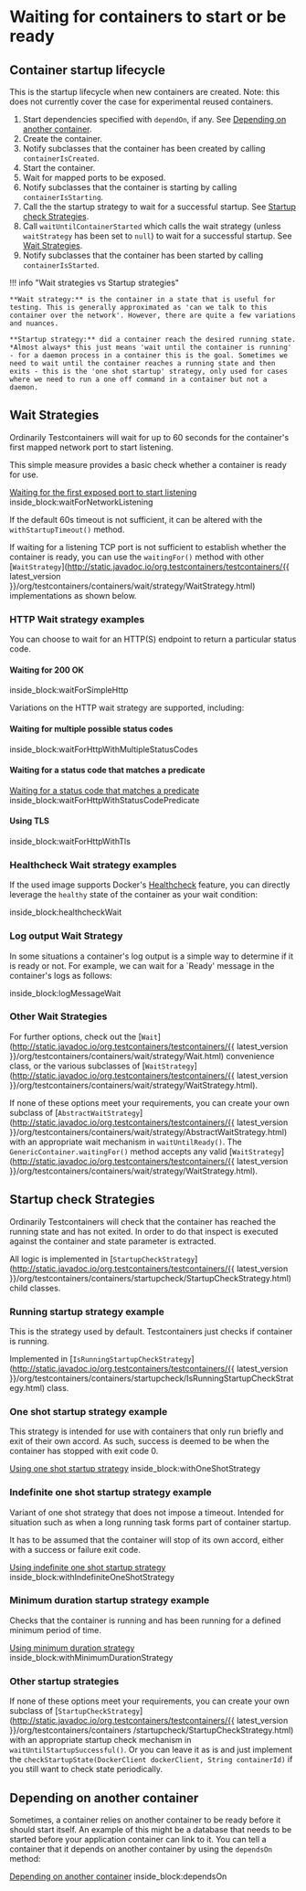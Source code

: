 # Waiting for containers to start or be ready

## Container startup lifecycle

This is the startup lifecycle when new containers are created. Note: this does not currently cover the case for experimental reused containers.

1. Start dependencies specified with `dependOn`, if any. See [Depending on another container](#depending-on-another-container).
1. Create the container.
1. Notify subclasses that the container has been created by calling `containerIsCreated`.
1. Start the container.
1. Wait for mapped ports to be exposed.
1. Notify subclasses that the container is starting by calling `containerIsStarting`.
1. Call the the startup strategy to wait for a successful startup. See [Startup check Strategies](#startup-check-strategies).
1. Call `waitUntilContainerStarted` which calls the wait strategy (unless `waitStrategy` has been set to `null`) to wait for a successful startup. See [Wait Strategies](#wait-strategies).
1. Notify subclasses that the container has been started by calling `containerIsStarted`.

!!! info "Wait strategies vs Startup strategies"

    **Wait strategy:** is the container in a state that is useful for testing. This is generally approximated as 'can we talk to this container over the network'. However, there are quite a few variations and nuances.
    
    **Startup strategy:** did a container reach the desired running state. *Almost always* this just means 'wait until the container is running' - for a daemon process in a container this is the goal. Sometimes we need to wait until the container reaches a running state and then exits - this is the 'one shot startup' strategy, only used for cases where we need to run a one off command in a container but not a daemon.


## Wait Strategies

Ordinarily Testcontainers will wait for up to 60 seconds for the container's first mapped network port to start listening.

This simple measure provides a basic check whether a container is ready for use.

<!--codeinclude--> 
[Waiting for the first exposed port to start listening](../examples/junit4/generic/src/test/java/generic/WaitStrategiesTest.java) inside_block:waitForNetworkListening
<!--/codeinclude-->

If the default 60s timeout is not sufficient, it can be altered with the `withStartupTimeout()` method.

If waiting for a listening TCP port is not sufficient to establish whether the container is ready, you can use the
`waitingFor()` method with other [`WaitStrategy`](http://static.javadoc.io/org.testcontainers/testcontainers/{{ latest_version }}/org/testcontainers/containers/wait/strategy/WaitStrategy.html) implementations as shown below.

### HTTP Wait strategy examples

You can choose to wait for an HTTP(S) endpoint to return a particular status code.

#### Waiting for 200 OK
<!--codeinclude--> 
[](../examples/junit4/generic/src/test/java/generic/WaitStrategiesTest.java) inside_block:waitForSimpleHttp
<!--/codeinclude-->

Variations on the HTTP wait strategy are supported, including:

#### Waiting for multiple possible status codes
<!--codeinclude--> 
[](../examples/junit4/generic/src/test/java/generic/WaitStrategiesTest.java) inside_block:waitForHttpWithMultipleStatusCodes
<!--/codeinclude-->

#### Waiting for a status code that matches a predicate
<!--codeinclude--> 
[Waiting for a status code that matches a predicate](../examples/junit4/generic/src/test/java/generic/WaitStrategiesTest.java) inside_block:waitForHttpWithStatusCodePredicate
<!--/codeinclude-->

#### Using TLS
<!--codeinclude--> 
[](../examples/junit4/generic/src/test/java/generic/WaitStrategiesTest.java) inside_block:waitForHttpWithTls
<!--/codeinclude-->

### Healthcheck Wait strategy examples

If the used image supports Docker's [Healthcheck](https://docs.docker.com/engine/reference/builder/#healthcheck) feature, you can directly leverage the `healthy` state of the container as your wait condition:

<!--codeinclude-->
[](../examples/junit4/generic/src/test/java/generic/WaitStrategiesTest.java) inside_block:healthcheckWait
<!--/codeinclude-->

### Log output Wait Strategy

In some situations a container's log output is a simple way to determine if it is ready or not.
For example, we can wait for a `Ready' message in the container's logs as follows:

<!--codeinclude-->
[](../examples/junit4/generic/src/test/java/generic/WaitStrategiesTest.java) inside_block:logMessageWait
<!--/codeinclude-->

### Other Wait Strategies

For further options, check out the [`Wait`](http://static.javadoc.io/org.testcontainers/testcontainers/{{ latest_version }}/org/testcontainers/containers/wait/strategy/Wait.html) convenience class, or the various subclasses of [`WaitStrategy`](http://static.javadoc.io/org.testcontainers/testcontainers/{{ latest_version }}/org/testcontainers/containers/wait/strategy/WaitStrategy.html). 

If none of these options meet your requirements, you can create your own subclass of 
[`AbstractWaitStrategy`](http://static.javadoc.io/org.testcontainers/testcontainers/{{ latest_version }}/org/testcontainers/containers/wait/strategy/AbstractWaitStrategy.html) with an 
appropriate wait mechanism in `waitUntilReady()`. 
The `GenericContainer.waitingFor()` method accepts any valid [`WaitStrategy`](http://static.javadoc.io/org.testcontainers/testcontainers/{{ latest_version }}/org/testcontainers/containers/wait/strategy/WaitStrategy.html).


## Startup check Strategies

Ordinarily Testcontainers will check that the container has reached the running state and has not exited.
In order to do that inspect is executed against the container and state parameter is extracted.

All logic is implemented in [`StartupCheckStrategy`](http://static.javadoc.io/org.testcontainers/testcontainers/{{ latest_version }}/org/testcontainers/containers/startupcheck/StartupCheckStrategy.html) child classes.

### Running startup strategy example

This is the strategy used by default. Testcontainers just checks if container is running.

Implemented in [`IsRunningStartupCheckStrategy`](http://static.javadoc.io/org.testcontainers/testcontainers/{{ latest_version }}/org/testcontainers/containers/startupcheck/IsRunningStartupCheckStrategy.html) class.

### One shot startup strategy example

This strategy is intended for use with containers that only run briefly and exit of their own accord. As such, success is deemed to be when
the container has stopped with exit code 0.
 
<!--codeinclude--> 
[Using one shot startup strategy](../examples/junit4/generic/src/test/java/org/testcontainers/containers/startupcheck/StartupCheckStrategyTest.java) inside_block:withOneShotStrategy
<!--/codeinclude-->

### Indefinite one shot startup strategy example

Variant of one shot strategy that does not impose a timeout. Intended for situation such as when a long running task forms part of
 container startup.

It has to be assumed that the container will stop of its own accord, either with a success or failure exit code.

<!--codeinclude--> 
[Using indefinite one shot startup strategy](../examples/junit4/generic/src/test/java/org/testcontainers/containers/startupcheck/StartupCheckStrategyTest.java) inside_block:withIndefiniteOneShotStrategy
<!--/codeinclude-->

### Minimum duration startup strategy example

Checks that the container is running and has been running for a defined minimum period of time.

<!--codeinclude--> 
[Using minimum duration strategy](../examples/junit4/generic/src/test/java/org/testcontainers/containers/startupcheck/StartupCheckStrategyTest.java) inside_block:withMinimumDurationStrategy
<!--/codeinclude-->

### Other startup strategies

If none of these options meet your requirements, you can create your own subclass of 
[`StartupCheckStrategy`](http://static.javadoc.io/org.testcontainers/testcontainers/{{ latest_version }}/org/testcontainers/containers
/startupcheck/StartupCheckStrategy.html) with an appropriate startup check mechanism in `waitUntilStartupSuccessful()`.
Or you can leave it as is and just implement the `checkStartupState(DockerClient dockerClient, String containerId)` if you still want to check state
 periodically.

## Depending on another container

Sometimes, a container relies on another container to be ready before it should start itself. An example of this might be a database that needs to be started before your application container can link to it. You can tell a container that it depends on another container by using the `dependsOn` method:

<!--codeinclude--> 
[Depending on another container](../examples/junit4/generic/src/test/java/generic/DependsOnTest.java) inside_block:dependsOn
<!--/codeinclude-->
